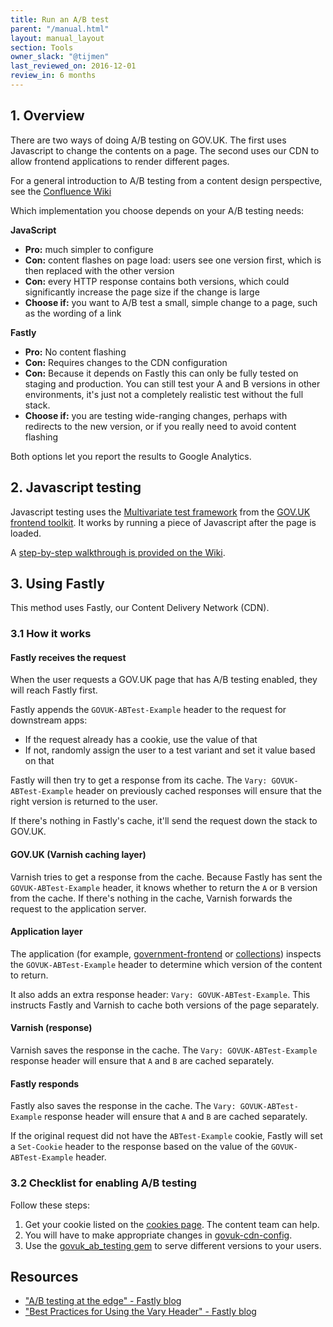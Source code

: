 ```yaml
---
title: Run an A/B test
parent: "/manual.html"
layout: manual_layout
section: Tools
owner_slack: "@tijmen"
last_reviewed_on: 2016-12-01
review_in: 6 months
---
```


## 1. Overview

There are two ways of doing A/B testing on GOV.UK. The first uses Javascript to change the contents on a page. The second uses our CDN to allow frontend applications to render different pages.

For a general introduction to A/B testing from a content design perspective, see the [Confluence Wiki](https://bit.ly/AB-testing-GOVUK)

Which implementation you choose depends on your A/B testing needs:

**JavaScript**

* **Pro:** much simpler to configure
* **Con:** content flashes on page load: users see one version first, which is then replaced with the other version
* **Con:** every HTTP response contains both versions, which could significantly increase the page size if the change is large
* **Choose if:** you want to A/B test a small, simple change to a page, such as the wording of a link

**Fastly**

* **Pro:** No content flashing
* **Con:** Requires changes to the CDN configuration
* **Con:** Because it depends on Fastly this can only be fully tested on staging and production. You can still test your A and B versions in other environments, it's just not a completely realistic test without the full stack.
* **Choose if:** you are testing wide-ranging changes, perhaps with redirects to the new version, or if you really need to avoid content flashing

Both options let you report the results to Google Analytics.

## 2. Javascript testing

Javascript testing uses the [Multivariate test framework][multivariate-testing] from the [GOV.UK frontend toolkit][govuk_frontend_toolkit]. It works by running a piece of Javascript after the page is loaded.

A [step-by-step walkthrough is provided on the Wiki](https://gov-uk.atlassian.net/wiki/pages/viewpage.action?pageId=85786770).

[multivariate-testing]: https://github.com/alphagov/govuk_frontend_toolkit/blob/master/docs/javascript.md#multivariate-test-framework
[govuk_frontend_toolkit]: https://github.com/alphagov/govuk_frontend_toolkit

## 3. Using Fastly

This method uses Fastly, our Content Delivery Network (CDN).

### 3.1 How it works

#### Fastly receives the request

When the user requests a GOV.UK page that has A/B testing enabled, they will reach Fastly first.

Fastly appends the `GOVUK-ABTest-Example` header to the request for downstream apps:

- If the request already has a cookie, use the value of that
- If not, randomly assign the user to a test variant and set it value based on that

Fastly will then try to get a response from its cache. The `Vary: GOVUK-ABTest-Example` header on previously cached responses will ensure that the right version is returned to the user.

If there's nothing in Fastly's cache, it'll send the request down the stack to GOV.UK.

#### GOV.UK (Varnish caching layer)

Varnish tries to get a response from the cache. Because Fastly has sent the `GOVUK-ABTest-Example` header, it knows whether to return the `A` or `B` version from the cache. If there's nothing in the cache, Varnish forwards the request to the application server.

#### Application layer

The application (for example, [government-frontend](/apps/government-frontend.html) or [collections](/apps/collections.html)) inspects the `GOVUK-ABTest-Example` header to determine which version of the content to return.

It also adds an extra response header: `Vary: GOVUK-ABTest-Example`. This instructs Fastly and Varnish to cache both versions of the page separately.

#### Varnish (response)

Varnish saves the response in the cache. The `Vary: GOVUK-ABTest-Example` response header will ensure that `A` and `B` are cached separately.

#### Fastly responds

Fastly also saves the response in the cache. The `Vary: GOVUK-ABTest-Example` response header will ensure that `A` and `B` are cached separately.

If the original request did not have the `ABTest-Example` cookie, Fastly will set a `Set-Cookie` header to the response based on the value of the `GOVUK-ABTest-Example` header.

### 3.2 Checklist for enabling A/B testing

Follow these steps:

1. Get your cookie listed on the [cookies page](https://www.gov.uk/help/cookies). The content team can help.
2. You will have to make appropriate changes in [govuk-cdn-config][govuk-cdn-config].
3. Use the [govuk\_ab\_testing gem][govuk_ab_testing] to serve different versions to your users.

[govuk_ab_testing]: https://github.com/alphagov/govuk_ab_testing
[govuk-cdn-config]: https://github.com/alphagov/govuk-cdn-config

## Resources

- ["A/B testing at the edge" - Fastly blog](https://www.fastly.com/blog/ab-testing-edge)
- ["Best Practices for Using the Vary Header" - Fastly blog](https://www.fastly.com/blog/best-practices-for-using-the-vary-header)

[fastly]: https://www.fastly.com/
